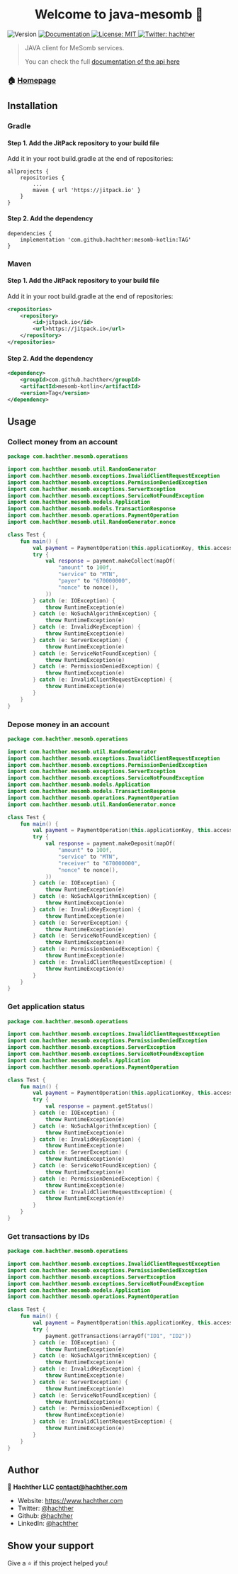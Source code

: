 <h1 align="center">Welcome to java-mesomb 👋</h1>
<p>
  <img alt="Version" src="https://img.shields.io/badge/version-1.0.1-blue.svg?cacheSeconds=2592000" />
  <a href="https://mesomb.hachther.com/en/api/v1.1/schema/" target="_blank">
    <img alt="Documentation" src="https://img.shields.io/badge/documentation-yes-brightgreen.svg" />
  </a>
  <a href="#" target="_blank">
    <img alt="License: MIT" src="https://img.shields.io/badge/License-MIT-yellow.svg" />
  </a>
  <a href="https://twitter.com/hachther" target="_blank">
    <img alt="Twitter: hachther" src="https://img.shields.io/twitter/follow/hachther.svg?style=social" />
  </a>
</p>

> JAVA client for MeSomb services.
>
> You can check the full [documentation of the api here](https://mesomb.hachther.com/en/api/v1.1/schema/)

### 🏠 [Homepage](https://mesomb.com)

## Installation

### Gradle

#### Step 1. Add the JitPack repository to your build file

Add it in your root build.gradle at the end of repositories:
```Gradle
allprojects {
    repositories {
        ...
        maven { url 'https://jitpack.io' }
    }
}
```

#### Step 2. Add the dependency

```Gradle
dependencies {
    implementation 'com.github.hachther:mesomb-kotlin:TAG'
}
```

### Maven

#### Step 1. Add the JitPack repository to your build file

Add it in your root build.gradle at the end of repositories:
```XML
<repositories>
    <repository>
        <id>jitpack.io</id>
        <url>https://jitpack.io</url>
    </repository>
</repositories>
```

#### Step 2. Add the dependency

```XML
<dependency>
    <groupId>com.github.hachther</groupId>
    <artifactId>mesomb-kotlin</artifactId>
    <version>Tag</version>
</dependency>
```

## Usage

### Collect money from an account

```kotlin
package com.hachther.mesomb.operations

import com.hachther.mesomb.util.RandomGenerator
import com.hachther.mesomb.exceptions.InvalidClientRequestException
import com.hachther.mesomb.exceptions.PermissionDeniedException
import com.hachther.mesomb.exceptions.ServerException
import com.hachther.mesomb.exceptions.ServiceNotFoundException
import com.hachther.mesomb.models.Application
import com.hachther.mesomb.models.TransactionResponse
import com.hachther.mesomb.operations.PaymentOperation
import com.hachther.mesomb.util.RandomGenerator.nonce

class Test {
    fun main() {
        val payment = PaymentOperation(this.applicationKey, this.accessKey, this.secretKey)
        try {
            val response = payment.makeCollect(mapOf(
                "amount" to 100f,
                "service" to "MTN",
                "payer" to "670000000",
                "nonce" to nonce(),
            ))
        } catch (e: IOException) {
            throw RuntimeException(e)
        } catch (e: NoSuchAlgorithmException) {
            throw RuntimeException(e)
        } catch (e: InvalidKeyException) {
            throw RuntimeException(e)
        } catch (e: ServerException) {
            throw RuntimeException(e)
        } catch (e: ServiceNotFoundException) {
            throw RuntimeException(e)
        } catch (e: PermissionDeniedException) {
            throw RuntimeException(e)
        } catch (e: InvalidClientRequestException) {
            throw RuntimeException(e)
        }
    }
}
```

### Depose money in an account

```kotlin
package com.hachther.mesomb.operations

import com.hachther.mesomb.util.RandomGenerator
import com.hachther.mesomb.exceptions.InvalidClientRequestException
import com.hachther.mesomb.exceptions.PermissionDeniedException
import com.hachther.mesomb.exceptions.ServerException
import com.hachther.mesomb.exceptions.ServiceNotFoundException
import com.hachther.mesomb.models.Application
import com.hachther.mesomb.models.TransactionResponse
import com.hachther.mesomb.operations.PaymentOperation
import com.hachther.mesomb.util.RandomGenerator.nonce

class Test {
    fun main() {
        val payment = PaymentOperation(this.applicationKey, this.accessKey, this.secretKey)
        try {
            val response = payment.makeDeposit(mapOf(
                "amount" to 100f,
                "service" to "MTN",
                "receiver" to "670000000",
                "nonce" to nonce(),
            ))
        } catch (e: IOException) {
            throw RuntimeException(e)
        } catch (e: NoSuchAlgorithmException) {
            throw RuntimeException(e)
        } catch (e: InvalidKeyException) {
            throw RuntimeException(e)
        } catch (e: ServerException) {
            throw RuntimeException(e)
        } catch (e: ServiceNotFoundException) {
            throw RuntimeException(e)
        } catch (e: PermissionDeniedException) {
            throw RuntimeException(e)
        } catch (e: InvalidClientRequestException) {
            throw RuntimeException(e)
        }
    }
}
```

### Get application status

```kotlin
package com.hachther.mesomb.operations

import com.hachther.mesomb.exceptions.InvalidClientRequestException
import com.hachther.mesomb.exceptions.PermissionDeniedException
import com.hachther.mesomb.exceptions.ServerException
import com.hachther.mesomb.exceptions.ServiceNotFoundException
import com.hachther.mesomb.models.Application
import com.hachther.mesomb.operations.PaymentOperation

class Test {
    fun main() {
        val payment = PaymentOperation(this.applicationKey, this.accessKey, this.secretKey)
        try {
            val response = payment.getStatus()
        } catch (e: IOException) {
            throw RuntimeException(e)
        } catch (e: NoSuchAlgorithmException) {
            throw RuntimeException(e)
        } catch (e: InvalidKeyException) {
            throw RuntimeException(e)
        } catch (e: ServerException) {
            throw RuntimeException(e)
        } catch (e: ServiceNotFoundException) {
            throw RuntimeException(e)
        } catch (e: PermissionDeniedException) {
            throw RuntimeException(e)
        } catch (e: InvalidClientRequestException) {
            throw RuntimeException(e)
        }
    }
}
```

### Get transactions by IDs

```kotlin
package com.hachther.mesomb.operations

import com.hachther.mesomb.exceptions.InvalidClientRequestException
import com.hachther.mesomb.exceptions.PermissionDeniedException
import com.hachther.mesomb.exceptions.ServerException
import com.hachther.mesomb.exceptions.ServiceNotFoundException
import com.hachther.mesomb.models.Application
import com.hachther.mesomb.operations.PaymentOperation

class Test {
    fun main() {
        val payment = PaymentOperation(this.applicationKey, this.accessKey, this.secretKey)
        try {
            payment.getTransactions(arrayOf("ID1", "ID2"))
        } catch (e: IOException) {
            throw RuntimeException(e)
        } catch (e: NoSuchAlgorithmException) {
            throw RuntimeException(e)
        } catch (e: InvalidKeyException) {
            throw RuntimeException(e)
        } catch (e: ServerException) {
            throw RuntimeException(e)
        } catch (e: ServiceNotFoundException) {
            throw RuntimeException(e)
        } catch (e: PermissionDeniedException) {
            throw RuntimeException(e)
        } catch (e: InvalidClientRequestException) {
            throw RuntimeException(e)
        }
    }
}
```


## Author

👤 **Hachther LLC <contact@hachther.com>**

* Website: https://www.hachther.com
* Twitter: [@hachther](https://twitter.com/hachther)
* Github: [@hachther](https://github.com/hachther)
* LinkedIn: [@hachther](https://linkedin.com/in/hachther)

## Show your support

Give a ⭐️ if this project helped you!
